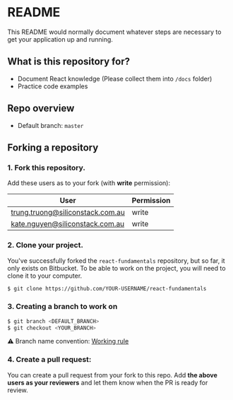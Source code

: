 # README #

This README would normally document whatever steps are necessary to get your application up and running.

## What is this repository for? ###

* Document React knowledge (Please collect them into `/docs` folder)
* Practice code examples

## Repo overview
- Default branch: `master`

## Forking a repository
### 1. Fork this repository. 
Add these users as to your fork (with **write** permission):

| User | Permission |
|------|------------|
| trung.truong@siliconstack.com.au | write |
| kate.nguyen@siliconstack.com.au | write |


### 2. Clone your project. 

You've successfully forked the `react-fundamentals` repository, but so far, it only exists on Bitbucket. To be able to work on the project, you will need to clone it to your computer.

```bash
$ git clone https://github.com/YOUR-USERNAME/react-fundamentals
```

### 3. Creating a branch to work on
```bash 
$ git branch <DEFAULT_BRANCH>
$ git checkout <YOUR_BRANCH>
```

⚠️ Branch name convention: [Working rule](https://siliconstackcomau-my.sharepoint.com/:w:/r/personal/trung_truong_siliconstack_com_au/_layouts/15/Doc.aspx?sourcedoc=%7B871682E7-6493-4E2E-A372-CE45074156C7%7D&file=Working%20rules.docx&action=default&mobileredirect=true&cid=d9fe385d-6a65-4013-8f90-83ee535d853e)
### 4. Create a pull request:
You can create a pull request from your fork to this repo. Add **the above users as your reviewers** and let them know when the PR is ready for review. 